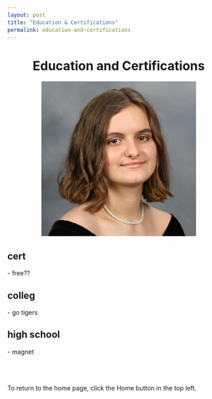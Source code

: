 ```yaml
---
layout: post
title: "Education & Certifications"
permalink: education-and-certifications
---
```

<h1 class="post-title p-name"><span class="gold"> <div style="text-align:center"> Education and Certifications </div></span></h1>

<div style="text-align: center"><img src="./assets/images/GradPic.jpg" width="350"></div>

<h2 class="post-title p-name"><span class="white">cert</span></h2>
- free??
<h2 class="post-title p-name"><span class="white">colleg</span></h2>
- go tigers
<h2 class="post-title p-name"><span class="white">high school</span></h2>
- magnet



<br><br><br>To return to the home page, click the Home button in the top left.
